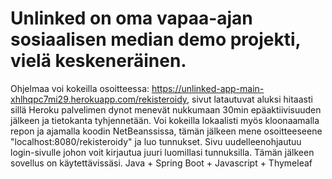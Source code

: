 # Unlinked on oma vapaa-ajan sosiaalisen median demo projekti, vielä keskeneräinen.
Ohjelmaa voi kokeilla osoitteessa: https://unlinked-app-main-xhlhqpc7mi29.herokuapp.com/rekisteroidy, sivut latautuvat aluksi hitaasti sillä Heroku palvelimen dynot menevät nukkumaan 30min epäaktiivisuuden jälkeen ja tietokanta tyhjennetään.
Voi kokeilla lokaalisti myös kloonaamalla repon ja ajamalla koodin NetBeanssissa, tämän jälkeen mene osoitteeseene "localhost:8080/rekisteroidy" ja luo tunnukset. Sivu uudelleenohjautuu login-sivulle johon voit kirjautua juuri luomillasi tunnuksilla. Tämän jälkeen sovellus on käytettävissäsi.
Java + Spring Boot + Javascript + Thymeleaf


